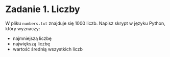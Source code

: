 Zadanie 1. Liczby
=================

W pliku `numbers.txt` znajduje się 1000 liczb. Napisz skrypt w języku Python, który wyznaczy:
- najmniejszą liczbę
- największą liczbę
- wartość średnią wszystkich liczb
